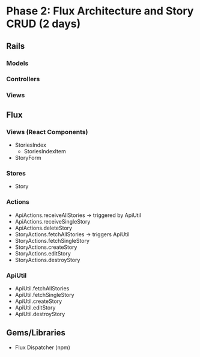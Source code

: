 # Phase 2: Flux Architecture and Story CRUD (2 days)

## Rails
### Models

### Controllers

### Views

## Flux
### Views (React Components)
* StoriesIndex
  - StoriesIndexItem
* StoryForm

### Stores
* Story

### Actions
* ApiActions.receiveAllStories -> triggered by ApiUtil
* ApiActions.receiveSingleStory
* ApiActions.deleteStory
* StoryActions.fetchAllStories -> triggers ApiUtil
* StoryActions.fetchSingleStory
* StoryActions.createStory
* StoryActions.editStory
* StoryActions.destroyStory

### ApiUtil
* ApiUtil.fetchAllStories
* ApiUtil.fetchSingleStory
* ApiUtil.createStory
* ApiUtil.editStory
* ApiUtil.destroyStory

## Gems/Libraries
* Flux Dispatcher (npm)
